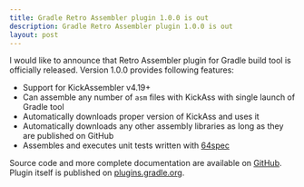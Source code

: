 ```yaml
---
title: Gradle Retro Assembler plugin 1.0.0 is out
description: Gradle Retro Assembler plugin 1.0.0 is out
layout: post
---
```

I would like to announce that Retro Assembler plugin for Gradle build tool is
officially released. Version 1.0.0 provides following features:
* Support for KickAssembler v4.19+
* Can assemble any number of `asm` files with KickAss with single launch of Gradle tool
* Automatically downloads proper version of KickAss and uses it
* Automatically downloads any other assembly libraries as long as they are published on GitHub
* Assembles and executes unit tests written with [64spec]

Source code and more complete documentation are available 
on [GitHub][Gradle Retro Assembler plugin]. Plugin itself is published 
on [plugins.gradle.org][plugins].

[Gradle Retro Assembler plugin]: https://github.com/c64lib/gradle-retro-assembler-plugin
[64spec]: https://64bites.com/64spec/
[plugins]: https://plugins.gradle.org/plugin/com.github.c64lib.retro-assembler/1.0.0
